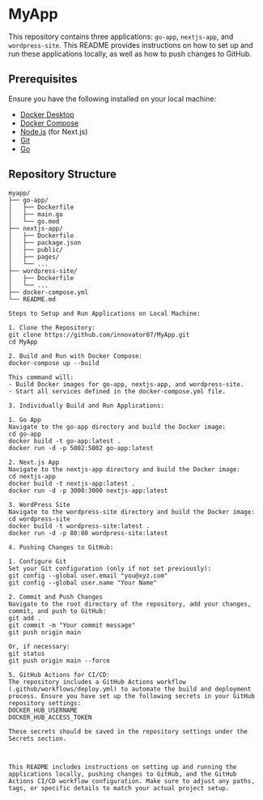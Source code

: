 # MyApp

This repository contains three applications: `go-app`, `nextjs-app`, and `wordpress-site`. This README provides instructions on how to set up and run these applications locally, as well as how to push changes to GitHub.

## Prerequisites

Ensure you have the following installed on your local machine:

- [Docker Desktop](https://www.docker.com/products/docker-desktop)
- [Docker Compose](https://docs.docker.com/compose/install/)
- [Node.js](https://nodejs.org/) (for Next.js)
- [Git](https://git-scm.com/)
- [Go](https://golang.org/)

## Repository Structure

```plaintext
myapp/
├── go-app/
│   ├── Dockerfile
│   ├── main.go
│   └── go.mod
├── nextjs-app/
│   ├── Dockerfile
│   ├── package.json
│   ├── public/
│   ├── pages/
│   └── ...
├── wordpress-site/
│   ├── Dockerfile
│   └── ...
├── docker-compose.yml
└── README.md

Steps to Setup and Run Applications on Local Machine:

1. Clone the Repository:
git clone https://github.com/innovator07/MyApp.git
cd MyApp

2. Build and Run with Docker Compose:
docker-compose up --build

This command will:
- Build Docker images for go-app, nextjs-app, and wordpress-site.
- Start all services defined in the docker-compose.yml file.

3. Individually Build and Run Applications:

1. Go App
Navigate to the go-app directory and build the Docker image:
cd go-app
docker build -t go-app:latest .
docker run -d -p 5002:5002 go-app:latest

2. Next.js App
Navigate to the nextjs-app directory and build the Docker image:
cd nextjs-app
docker build -t nextjs-app:latest .
docker run -d -p 3000:3000 nextjs-app:latest

3. WordPress Site
Navigate to the wordpress-site directory and build the Docker image:
cd wordpress-site
docker build -t wordpress-site:latest .
docker run -d -p 80:80 wordpress-site:latest

4. Pushing Changes to GitHub:

1. Configure Git
Set your Git configuration (only if not set previously):
git config --global user.email "you@xyz.com"
git config --global user.name "Your Name"

2. Commit and Push Changes
Navigate to the root directory of the repository, add your changes, commit, and push to GitHub:
git add .
git commit -m "Your commit message"
git push origin main

Or, if necessary:
git status
git push origin main --force

5. GitHub Actions for CI/CD:
The repository includes a GitHub Actions workflow (.github/workflows/deploy.yml) to automate the build and deployment process. Ensure you have set up the following secrets in your GitHub repository settings:
DOCKER_HUB_USERNAME
DOCKER_HUB_ACCESS_TOKEN

These secrets should be saved in the repository settings under the Secrets section.



This README includes instructions on setting up and running the applications locally, pushing changes to GitHub, and the GitHub Actions CI/CD workflow configuration. Make sure to adjust any paths, tags, or specific details to match your actual project setup.

